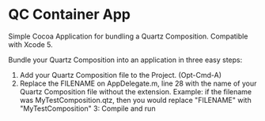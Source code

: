 QC Container App
================

Simple Cocoa Application for bundling a Quartz Composition.  Compatible with Xcode 5.


Bundle your Quartz Composition into an application in three easy steps:

1. Add your Quartz Composition file to the Project. (Opt-Cmd-A)
2. Replace the FILENAME on AppDelegate.m, line 28 with the name of your Quartz Composition file without the extension. Example: if the filename was MyTestComposition.qtz, then you would replace "FILENAME" with "MyTestComposition"
3: Compile and run
    
